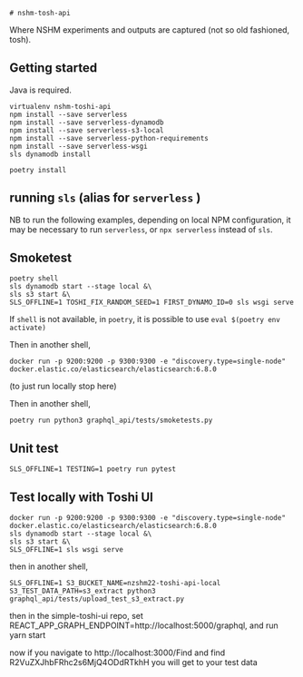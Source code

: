 	# nshm-tosh-api
Where NSHM experiments and outputs are captured (not so old fashioned, tosh).

## Getting started

Java is required.

```
virtualenv nshm-toshi-api
npm install --save serverless
npm install --save serverless-dynamodb
npm install --save serverless-s3-local
npm install --save serverless-python-requirements
npm install --save serverless-wsgi
sls dynamodb install

poetry install
```

## running `sls` (alias for `serverless` )

NB to run the following examples, depending on local NPM configuration, it may be necessary to run `serverless`, or `npx serverless` instead of `sls`.


## Smoketest
```
poetry shell
sls dynamodb start --stage local &\
sls s3 start &\
SLS_OFFLINE=1 TOSHI_FIX_RANDOM_SEED=1 FIRST_DYNAMO_ID=0 sls wsgi serve
```
If `shell` is not available, in `poetry`, it is possible to use `eval $(poetry env activate)`

Then in another shell,
```
docker run -p 9200:9200 -p 9300:9300 -e "discovery.type=single-node" docker.elastic.co/elasticsearch/elasticsearch:6.8.0
```
(to just run locally stop here)

Then in another shell,
```
poetry run python3 graphql_api/tests/smoketests.py
```

## Unit test
```
SLS_OFFLINE=1 TESTING=1 poetry run pytest
```

## Test locally with Toshi UI

```
docker run -p 9200:9200 -p 9300:9300 -e "discovery.type=single-node" docker.elastic.co/elasticsearch/elasticsearch:6.8.0
sls dynamodb start --stage local &\
sls s3 start &\
SLS_OFFLINE=1 sls wsgi serve
```
then in another shell,
```
SLS_OFFLINE=1 S3_BUCKET_NAME=nzshm22-toshi-api-local S3_TEST_DATA_PATH=s3_extract python3 graphql_api/tests/upload_test_s3_extract.py 
```
then in the simple-toshi-ui repo,
set REACT_APP_GRAPH_ENDPOINT=http://localhost:5000/graphql,
and run yarn start

now if you navigate to http://localhost:3000/Find and find R2VuZXJhbFRhc2s6MjQ4ODdRTkhH
you will get to your test data
